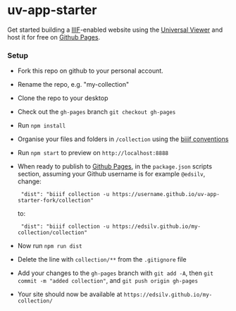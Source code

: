 # uv-app-starter

Get started building a [IIIF](http://iiif.io)-enabled website using the [Universal Viewer](http://universalviewer.io) and host it for free on [Github Pages](https://pages.github.com/).

### Setup

 - Fork this repo on github to your personal account.

 - Rename the repo, e.g. "my-collection"

 - Clone the repo to your desktop

 - Check out the `gh-pages` branch `git checkout gh-pages`

 - Run `npm install`

 - Organise your files and folders in `/collection` using the [biiif conventions](https://github.com/edsilv/biiif/#examples)

 - Run `npm start` to preview on `http://localhost:8888`

 - When ready to publish to [Github Pages](https://pages.github.com/), in the `package.json` scripts section, assuming your Github username is for example `@edsilv`, change:

    ```
     "dist": "biiif collection -u https://username.github.io/uv-app-starter-fork/collection"
    ```

    to:

    ```
     "dist": "biiif collection -u https://edsilv.github.io/my-collection/collection"
    ```

- Now run `npm run dist`

- Delete the line with `collection/**` from the `.gitignore` file

- Add your changes to the `gh-pages` branch with `git add -A`, then `git commit -m "added collection"`, and `git push origin gh-pages`

- Your site should now be available at `https://edsilv.github.io/my-collection/`

